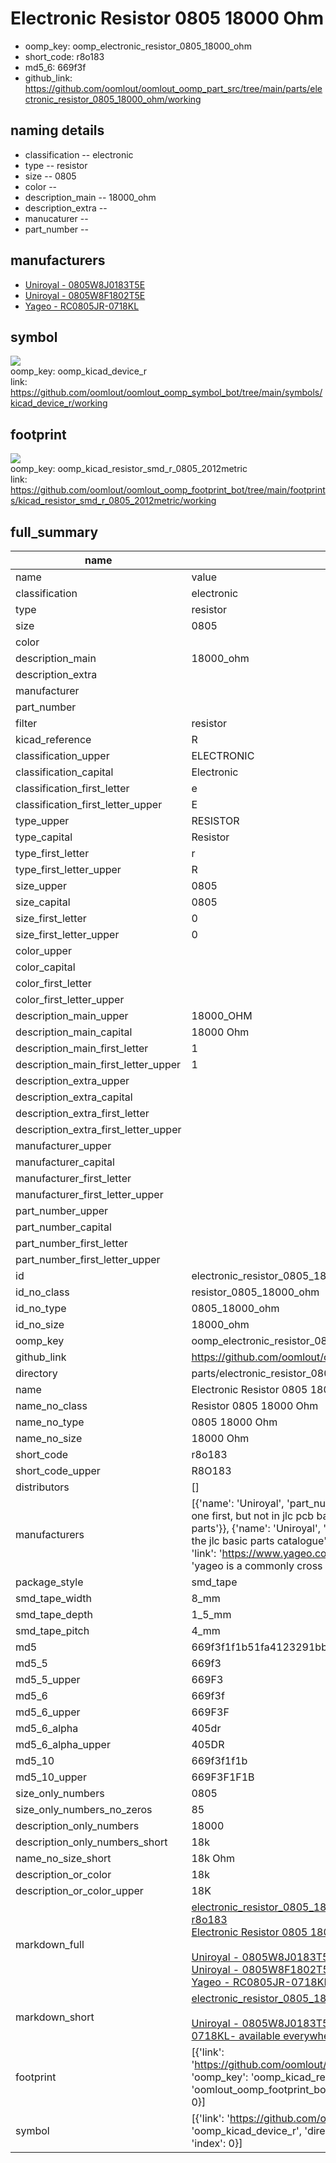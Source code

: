 # Electronic Resistor 0805 18000 Ohm

  
* oomp_key: oomp_electronic_resistor_0805_18000_ohm 
* short_code: r8o183
* md5_6: 669f3f  
* github_link: https://github.com/oomlout/oomlout_oomp_part_src/tree/main/parts/electronic_resistor_0805_18000_ohm/working  
## naming details
* classification -- electronic
* type -- resistor
* size -- 0805
* color -- 
* description_main -- 18000_ohm
* description_extra -- 
* manucaturer -- 
* part_number -- 


## manufacturers
* [Uniroyal - 0805W8J0183T5E]()  
* [Uniroyal - 0805W8F1802T5E]()  
* [Yageo - RC0805JR-0718KL](https://www.yageo.com/en/Chart/Download/pdf/RC0805JR-0718KL)  

## symbol

![](symbol/{index}/working/working_600.png)  
oomp_key: oomp_kicad_device_r  
link: https://github.com/oomlout/oomlout_oomp_symbol_bot/tree/main/symbols/kicad_device_r/working  

## footprint

![](footprint/{index}/working/working_600.png)  
oomp_key: oomp_kicad_resistor_smd_r_0805_2012metric  
link: https://github.com/oomlout/oomlout_oomp_footprint_bot/tree/main/footprints/kicad_resistor_smd_r_0805_2012metric/working  

## full_summary
| name | value | 
| --- | --- | 
| name | value | 
| classification | electronic | 
| type | resistor | 
| size | 0805 | 
| color |  | 
| description_main | 18000_ohm | 
| description_extra |  | 
| manufacturer |  | 
| part_number |  | 
| filter | resistor | 
| kicad_reference | R | 
| classification_upper | ELECTRONIC | 
| classification_capital | Electronic | 
| classification_first_letter | e | 
| classification_first_letter_upper | E | 
| type_upper | RESISTOR | 
| type_capital | Resistor | 
| type_first_letter | r | 
| type_first_letter_upper | R | 
| size_upper | 0805 | 
| size_capital | 0805 | 
| size_first_letter | 0 | 
| size_first_letter_upper | 0 | 
| color_upper |  | 
| color_capital |  | 
| color_first_letter |  | 
| color_first_letter_upper |  | 
| description_main_upper | 18000_OHM | 
| description_main_capital | 18000 Ohm | 
| description_main_first_letter | 1 | 
| description_main_first_letter_upper | 1 | 
| description_extra_upper |  | 
| description_extra_capital |  | 
| description_extra_first_letter |  | 
| description_extra_first_letter_upper |  | 
| manufacturer_upper |  | 
| manufacturer_capital |  | 
| manufacturer_first_letter |  | 
| manufacturer_first_letter_upper |  | 
| part_number_upper |  | 
| part_number_capital |  | 
| part_number_first_letter |  | 
| part_number_first_letter_upper |  | 
| id | electronic_resistor_0805_18000_ohm | 
| id_no_class | resistor_0805_18000_ohm | 
| id_no_type | 0805_18000_ohm | 
| id_no_size | 18000_ohm | 
| oomp_key | oomp_electronic_resistor_0805_18000_ohm | 
| github_link | https://github.com/oomlout/oomlout_oomp_part_src/tree/main/parts/electronic_resistor_0805_18000_ohm/working | 
| directory | parts/electronic_resistor_0805_18000_ohm | 
| name | Electronic Resistor 0805 18000 Ohm | 
| name_no_class | Resistor 0805 18000 Ohm | 
| name_no_type | 0805 18000 Ohm | 
| name_no_size | 18000 Ohm | 
| short_code | r8o183 | 
| short_code_upper | R8O183 | 
| distributors | [] | 
| manufacturers | [{'name': 'Uniroyal', 'part_number': '0805W8J0183T5E', 'link': '', 'id': 'manufacturer_uniroyal', 'note': {'reason': 'did this one first, but not in jlc pcb basic parts and 1 percent are and they are the same price', 'reason_short': 'not in jlc basic parts'}}, {'name': 'Uniroyal', 'part_number': '0805W8F1802T5E', 'link': '', 'id': 'manufacturer_uniroyal', 'note': {'reason': 'in the jlc basic parts catalogue', 'reason_short': 'jlc basic part'}}, {'name': 'Yageo', 'part_number': 'RC0805JR-0718KL', 'link': 'https://www.yageo.com/en/Chart/Download/pdf/RC0805JR-0718KL', 'id': 'manufacturer_yageo', 'note': {'reason': 'yageo is a commonly cross referenced part number', 'reason_short': 'available everywhere'}}] | 
| package_style | smd_tape | 
| smd_tape_width | 8_mm | 
| smd_tape_depth | 1_5_mm | 
| smd_tape_pitch | 4_mm | 
| md5 | 669f3f1f1b51fa4123291bb8dbdbca0e | 
| md5_5 | 669f3 | 
| md5_5_upper | 669F3 | 
| md5_6 | 669f3f | 
| md5_6_upper | 669F3F | 
| md5_6_alpha | 405dr | 
| md5_6_alpha_upper | 405DR | 
| md5_10 | 669f3f1f1b | 
| md5_10_upper | 669F3F1F1B | 
| size_only_numbers | 0805 | 
| size_only_numbers_no_zeros | 85 | 
| description_only_numbers | 18000 | 
| description_only_numbers_short | 18k | 
| name_no_size_short | 18k Ohm | 
| description_or_color | 18k | 
| description_or_color_upper | 18K | 
| markdown_full | [electronic_resistor_0805_18000_ohm](https://github.com/oomlout/oomlout_oomp_part_src/tree/main/parts/electronic_resistor_0805_18000_ohm/working)<br>[r8o183](https://github.com/oomlout/oomlout_oomp_part_src/tree/main/parts/electronic_resistor_0805_18000_ohm/working)<br>[Electronic Resistor 0805 18000 Ohm](https://github.com/oomlout/oomlout_oomp_part_src/tree/main/parts/electronic_resistor_0805_18000_ohm/working)<br><br>[Uniroyal - 0805W8J0183T5E- not in jlc basic parts]() [(L)  ](https://www.lcsc.com/search?q=0805W8J0183T5E)[(D)  ](https://www.digikey.com/en/products?keywords=0805W8J0183T5E)[(M)  ](https://www.mouser.com/Search/Refine?Keyword=0805W8J0183T5E)[(N)  ](https://www.newark.com/search?st=0805W8J0183T5E)[(SZ)  ](https://so.szlcsc.com/global.html?k=0805W8J0183T5E)<br>[Uniroyal - 0805W8F1802T5E- jlc basic part]() [(L)  ](https://www.lcsc.com/search?q=0805W8F1802T5E)[(D)  ](https://www.digikey.com/en/products?keywords=0805W8F1802T5E)[(M)  ](https://www.mouser.com/Search/Refine?Keyword=0805W8F1802T5E)[(N)  ](https://www.newark.com/search?st=0805W8F1802T5E)[(SZ)  ](https://so.szlcsc.com/global.html?k=0805W8F1802T5E)<br>[Yageo - RC0805JR-0718KL- available everywhere](https://www.yageo.com/en/Chart/Download/pdf/RC0805JR-0718KL) [(L)  ](https://www.lcsc.com/search?q=RC0805JR-0718KL)[(D)  ](https://www.digikey.com/en/products?keywords=RC0805JR-0718KL)[(M)  ](https://www.mouser.com/Search/Refine?Keyword=RC0805JR-0718KL)[(N)  ](https://www.newark.com/search?st=RC0805JR-0718KL)[(SZ)  ](https://so.szlcsc.com/global.html?k=RC0805JR-0718KL)<br> | 
| markdown_short | [electronic_resistor_0805_18000_ohm](https://github.com/oomlout/oomlout_oomp_part_src/tree/main/parts/electronic_resistor_0805_18000_ohm/working)<br><br>[Uniroyal - 0805W8J0183T5E- not in jlc basic parts]()[Uniroyal - 0805W8F1802T5E- jlc basic part]()[Yageo - RC0805JR-0718KL- available everywhere](https://www.yageo.com/en/Chart/Download/pdf/RC0805JR-0718KL) | 
| footprint | [{'link': 'https://github.com/oomlout/oomlout_oomp_footprint_bot/tree/main/foootprntss/kicad_resistor_smd_r_0805_2012metric', 'oomp_key': 'oomp_kicad_resistor_smd_r_0805_2012metric', 'directory': 'oomlout_oomp_footprint_bot/footprints/kicad_resistor_smd_r_0805_2012metric//working/working.kicad_mod', 'index': 0}] | 
| symbol | [{'link': 'https://github.com/oomlout/oomlout_oomp_symbol_bot/tree/main/symbols/kicad_device_r', 'oomp_key': 'oomp_kicad_device_r', 'directory': 'oomlout_oomp_symbol_bot/symbols/kicad_device_r//working/working.kicad_sym', 'index': 0}] | 
